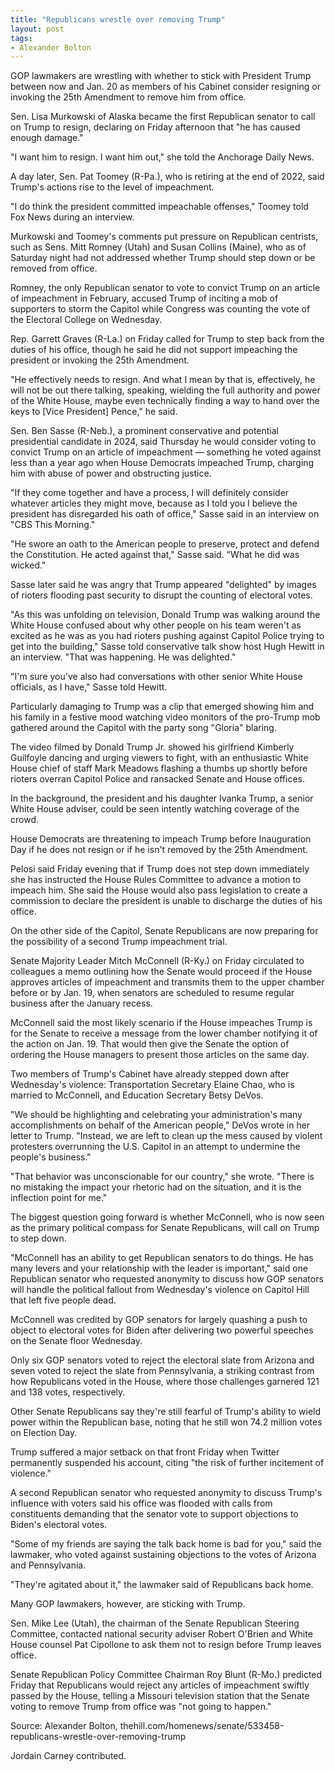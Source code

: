 ```yaml
---
title: "Republicans wrestle over removing Trump"
layout: post
tags:
- Alexander Bolton
---
```


GOP lawmakers are wrestling with whether to stick with President Trump between now and Jan. 20 as members of his Cabinet consider resigning or invoking the 25th Amendment to remove him from office.

Sen. Lisa Murkowski of Alaska became the first Republican senator to call on Trump to resign, declaring on Friday afternoon that "he has caused enough damage."

"I want him to resign. I want him out," she told the Anchorage Daily News.

A day later, Sen. Pat Toomey (R-Pa.), who is retiring at the end of 2022, said Trump's actions rise to the level of impeachment.

"I do think the president committed impeachable offenses," Toomey told Fox News during an interview.

Murkowski and Toomey's comments put pressure on Republican centrists, such as Sens. Mitt Romney (Utah) and Susan Collins (Maine), who as of Saturday night had not addressed whether Trump should step down or be removed from office.

Romney, the only Republican senator to vote to convict Trump on an article of impeachment in February, accused Trump of inciting a mob of supporters to storm the Capitol while Congress was counting the vote of the Electoral College on Wednesday.

Rep. Garrett Graves (R-La.) on Friday called for Trump to step back from the duties of his office, though he said he did not support impeaching the president or invoking the 25th Amendment.

"He effectively needs to resign. And what I mean by that is, effectively, he will not be out there talking, speaking, wielding the full authority and power of the White House, maybe even technically finding a way to hand over the keys to [Vice President] Pence," he said.

Sen. Ben Sasse (R-Neb.), a prominent conservative and potential presidential candidate in 2024, said Thursday he would consider voting to convict Trump on an article of impeachment — something he voted against less than a year ago when House Democrats impeached Trump, charging him with abuse of power and obstructing justice.

"If they come together and have a process, I will definitely consider whatever articles they might move, because as I told you I believe the president has disregarded his oath of office," Sasse said in an interview on "CBS This Morning."

"He swore an oath to the American people to preserve, protect and defend the Constitution. He acted against that," Sasse said. "What he did was wicked."

Sasse later said he was angry that Trump appeared "delighted" by images of rioters flooding past security to disrupt the counting of electoral votes.

"As this was unfolding on television, Donald Trump was walking around the White House confused about why other people on his team weren't as excited as he was as you had rioters pushing against Capitol Police trying to get into the building," Sasse told conservative talk show host Hugh Hewitt in an interview. "That was happening. He was delighted."

"I'm sure you've also had conversations with other senior White House officials, as I have," Sasse told Hewitt.

Particularly damaging to Trump was a clip that emerged showing him and his family in a festive mood watching video monitors of the pro-Trump mob gathered around the Capitol with the party song "Gloria" blaring.

The video filmed by Donald Trump Jr. showed his girlfriend Kimberly Guilfoyle dancing and urging viewers to fight, with an enthusiastic White House chief of staff Mark Meadows flashing a thumbs up shortly before rioters overran Capitol Police and ransacked Senate and House offices.

In the background, the president and his daughter Ivanka Trump, a senior White House adviser, could be seen intently watching coverage of the crowd.

House Democrats are threatening to impeach Trump before Inauguration Day if he does not resign or if he isn't removed by the 25th Amendment.

Pelosi said Friday evening that if Trump does not step down immediately she has instructed the House Rules Committee to advance a motion to impeach him. She said the House would also pass legislation to create a commission to declare the president is unable to discharge the duties of his office.

On the other side of the Capitol, Senate Republicans are now preparing for the possibility of a second Trump impeachment trial.

Senate Majority Leader Mitch McConnell (R-Ky.) on Friday circulated to colleagues a memo outlining how the Senate would proceed if the House approves articles of impeachment and transmits them to the upper chamber before or by Jan. 19, when senators are scheduled to resume regular business after the January recess.

McConnell said the most likely scenario if the House impeaches Trump is for the Senate to receive a message from the lower chamber notifying it of the action on Jan. 19. That would then give the Senate the option of ordering the House managers to present those articles on the same day.

Two members of Trump's Cabinet have already stepped down after Wednesday's violence: Transportation Secretary Elaine Chao, who is married to McConnell, and Education Secretary Betsy DeVos.

"We should be highlighting and celebrating your administration's many accomplishments on behalf of the American people," DeVos wrote in her letter to Trump. "Instead, we are left to clean up the mess caused by violent protesters overrunning the U.S. Capitol in an attempt to undermine the people's business."

"That behavior was unconscionable for our country," she wrote. "There is no mistaking the impact your rhetoric had on the situation, and it is the inflection point for me."

The biggest question going forward is whether McConnell, who is now seen as the primary political compass for Senate Republicans, will call on Trump to step down.

"McConnell has an ability to get Republican senators to do things. He has many levers and your relationship with the leader is important," said one Republican senator who requested anonymity to discuss how GOP senators will handle the political fallout from Wednesday's violence on Capitol Hill that left five people dead.

McConnell was credited by GOP senators for largely quashing a push to object to electoral votes for Biden after delivering two powerful speeches on the Senate floor Wednesday.

Only six GOP senators voted to reject the electoral slate from Arizona and seven voted to reject the slate from Pennsylvania, a striking contrast from how Republicans voted in the House, where those challenges garnered 121 and 138 votes, respectively.

Other Senate Republicans say they're still fearful of Trump's ability to wield power within the Republican base, noting that he still won 74.2 million votes on Election Day.

Trump suffered a major setback on that front Friday when Twitter permanently suspended his account, citing "the risk of further incitement of violence."

A second Republican senator who requested anonymity to discuss Trump's influence with voters said his office was flooded with calls from constituents demanding that the senator vote to support objections to Biden's electoral votes.

"Some of my friends are saying the talk back home is bad for you," said the lawmaker, who voted against sustaining objections to the votes of Arizona and Pennsylvania.

"They're agitated about it," the lawmaker said of Republicans back home.

Many GOP lawmakers, however, are sticking with Trump.

Sen. Mike Lee (Utah), the chairman of the Senate Republican Steering Committee, contacted national security adviser Robert O'Brien and White House counsel Pat Cipollone to ask them not to resign before Trump leaves office.

Senate Republican Policy Committee Chairman Roy Blunt (R-Mo.) predicted Friday that Republicans would reject any articles of impeachment swiftly passed by the House, telling a Missouri television station that the Senate voting to remove Trump from office was "not going to happen."

Source: Alexander Bolton, thehill.com/homenews/senate/533458-republicans-wrestle-over-removing-trump

Jordain Carney contributed.
